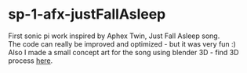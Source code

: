 # sp-1-afx-justFallAsleep
First sonic pi work inspired by Aphex Twin, Just Fall Asleep song. <br />
The code can really be improved and optimized - but it was very fun :)<br />
Also I made a small concept art for the song using blender 3D - find 3D process [here](https://www.artstation.com/artwork/nEz1JE).


